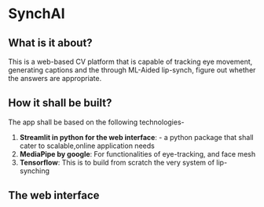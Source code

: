 <h1>SynchAI</h1>

<h2>What is it about?</h2>
<p>
This is a web-based CV platform that is capable of tracking eye movement, generating captions and the through ML-Aided lip-synch, figure out whether the answers are appropriate.
</p>

<h2>How it shall be built?</h2>
<p>
The app shall be based on the following technologies- 
<ol>
  <li><b>Streamlit in python for the web interface</b>: - a python package that shall cater to scalable,online application needs</li>
  <li><b>MediaPipe by google</b>: For functionalities of eye-tracking, and face mesh</li>
  <li><b>Tensorflow</b>: This is to build from scratch the very system of lip-synching </li>
</ol>
</p>

<h2>The web interface</h2>
